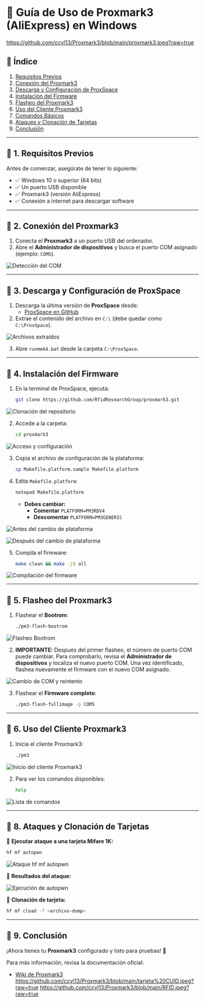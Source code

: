 # 📌 Guía de Uso de Proxmark3 (AliExpress) en Windows
https://github.com/ccyl13/Proxmark3/blob/main/proxmark3.jpeg?raw=true
## 📜 Índice
1. [Requisitos Previos](#requisitos-previos)
2. [Conexión del Proxmark3](#conexión-del-proxmark3)
3. [Descarga y Configuración de ProxSpace](#descarga-y-configuración-de-proxspace)
4. [Instalación del Firmware](#instalación-del-firmware)
5. [Flasheo del Proxmark3](#flasheo-del-proxmark3)
6. [Uso del Cliente Proxmark3](#uso-del-cliente-proxmark3)
7. [Comandos Básicos](#comandos-básicos)
8. [Ataques y Clonación de Tarjetas](#ataques-y-clonación-de-tarjetas)
9. [Conclusión](#conclusión)

---

## 🔹 1. Requisitos Previos
Antes de comenzar, asegúrate de tener lo siguiente:

- ✅ Windows 10 o superior (64 bits)
- ✅ Un puerto USB disponible
- ✅ Proxmark3 (versión AliExpress)
- ✅ Conexión a internet para descargar software

---

## 🔹 2. Conexión del Proxmark3
1. Conecta el **Proxmark3** a un puerto USB del ordenador.
2. Abre el **Administrador de dispositivos** y busca el puerto COM asignado (ejemplo: `COM5`).

![Detección del COM](https://github.com/ccyl13/Proxmark3/blob/main/deteccion%20del%20com.png?raw=true)

---

## 🔹 3. Descarga y Configuración de ProxSpace
1. Descarga la última versión de **ProxSpace** desde:
   - [ProxSpace en GitHub](https://github.com/Gator96100/ProxSpace/releases)
2. Extrae el contenido del archivo en `C:\` (debe quedar como `C:\ProxSpace`).

![Archivos extraídos](https://github.com/ccyl13/Proxmark3/blob/main/extraer%20carpeta.png?raw=true)

3. Abre `runme64.bat` desde la carpeta `C:\ProxSpace`.

---

## 🔹 4. Instalación del Firmware
1. En la terminal de ProxSpace, ejecuta:
   ```sh
   git clone https://github.com/RfidResearchGroup/proxmark3.git
   ```

![Clonación del repositorio](https://github.com/ccyl13/Proxmark3/blob/main/comando%201.png?raw=true)

2. Accede a la carpeta:
   ```sh
   cd proxmark3
   ```

![Acceso y configuración](https://github.com/ccyl13/Proxmark3/blob/main/comando%202.png?raw=true)

3. Copia el archivo de configuración de la plataforma:
   ```sh
   cp Makefile.platform.sample Makefile.platform
   ```
4. Edita `Makefile.platform`:
   ```sh
   notepad Makefile.platform
   ```
   - **Debes cambiar:**
     - **Comentar** `PLATFORM=PM3RDV4`
     - **Descomentar** `PLATFORM=PM3GENERIC`

![Antes del cambio de plataforma](https://github.com/ccyl13/Proxmark3/blob/main/1.png?raw=true)

![Después del cambio de plataforma](https://github.com/ccyl13/Proxmark3/blob/main/2.png?raw=true)

5. Compila el firmware:
   ```sh
   make clean && make -j8 all
   ```

![Compilación del firmware](https://github.com/ccyl13/Proxmark3/blob/main/comando%20help.png?raw=true)

---

## 🔹 5. Flasheo del Proxmark3
1. Flashear el **Bootrom**:
   ```sh
   ./pm3-flash-bootrom
   ```

![Flasheo Bootrom](https://github.com/ccyl13/Proxmark3/blob/main/flasheo.png?raw=true)

2. **IMPORTANTE:** Después del primer flasheo, el número de puerto COM puede cambiar. Para comprobarlo, revisa el **Administrador de dispositivos** y localiza el nuevo puerto COM. Una vez identificado, flashea nuevamente el firmware con el nuevo COM asignado.

![Cambio de COM y reintento](https://github.com/ccyl13/Proxmark3/blob/main/cambia%20de%20com%20y%20se%20vuelve%20a%20flashear.png?raw=true)

3. Flashear el **Firmware completo**:
   ```sh
   ./pm3-flash-fullimage -p COM5
   ```
---

## 🔹 6. Uso del Cliente Proxmark3
1. Inicia el cliente Proxmark3:
   ```sh
   ./pm3
   ```

![Inicio del cliente Proxmark3](https://github.com/ccyl13/Proxmark3/blob/main/iniciamos%20el%20cliente.png?raw=true)

2. Para ver los comandos disponibles:
   ```sh
   help
   ```

![Lista de comandos](https://github.com/ccyl13/Proxmark3/blob/main/comando%20help.png?raw=true)

---

## 🔹 8. Ataques y Clonación de Tarjetas
📌 **Ejecutar ataque a una tarjeta Mifare 1K:**
```sh
hf mf autopwn
```

![Ataque hf mf autopwn](https://github.com/ccyl13/Proxmark3/blob/main/ataque.png?raw=true)

📌 **Resultados del ataque:**

![Ejecución de autopwn](https://github.com/ccyl13/Proxmark3/blob/main/ataque2.png?raw=true)

📌 **Clonación de tarjeta:**
```sh
hf mf cload -f <archivo-dump>
```
---

## 🔹 9. Conclusión

¡Ahora tienes tu **Proxmark3** configurado y listo para pruebas! 🎉

Para más información, revisa la documentación oficial:
- [Wiki de Proxmark3](https://github.com/RfidResearchGroup/proxmark3/wiki)
  https://github.com/ccyl13/Proxmark3/blob/main/tarjeta%20CUID.jpeg?raw=true
  https://github.com/ccyl13/Proxmark3/blob/main/RFID.jpeg?raw=true
